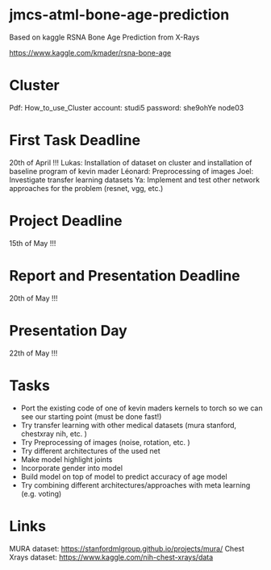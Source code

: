 # jmcs-atml-bone-age-prediction
Based on kaggle RSNA Bone Age Prediction from X-Rays

https://www.kaggle.com/kmader/rsna-bone-age

# Cluster
Pdf: How_to_use_Cluster
account: studi5
password: she9ohYe
node03

# First Task Deadline
20th of April !!!
Lukas: Installation of dataset on cluster and installation of baseline program of kevin mader
Léonard: Preprocessing of images
Joel: Investigate transfer learning datasets 
Ya:  Implement and test other network approaches for the problem (resnet, vgg, etc.)

# Project Deadline
15th of May !!!

# Report and Presentation Deadline
20th of May !!!

# Presentation Day
22th of May !!!

# Tasks
* Port the existing code of one of kevin maders kernels to torch so we can see our starting point (must be done fast!)
* Try transfer learning with other medical datasets (mura stanford, chestxray nih, etc. )
* Try Preprocessing of images (noise, rotation, etc. )
* Try different architectures of the used net
* Make model highlight joints 
* Incorporate gender into model
* Build model on top of model to predict accuracy of age model
* Try combining different architectures/approaches with meta learning (e.g. voting)

# Links
MURA dataset: https://stanfordmlgroup.github.io/projects/mura/
Chest Xrays dataset: https://www.kaggle.com/nih-chest-xrays/data